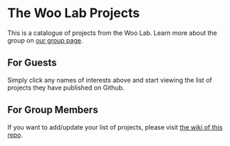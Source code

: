 # The Woo Lab Projects

This is a catalogue of projects from the Woo Lab. Learn more about the group on [our group page](titan.chem.uottawa.ca).

## For Guests

Simply click any names of interests above and start viewing the list of projects they have published on Github.

## For Group Members

If you want to add/update your list of projects, please visit [the wiki of this repo](https://github.com/uOWooLab-JunLuo/TheWooLabProjects/wiki).
